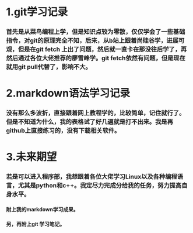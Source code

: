 # 1.git学习记录
### 首先是从菜鸟编程上学，但是知识点较为零散，仅仅学会了一些基础指令，对git的原理完全不知，后来，从b站上跟着尚硅谷学，进展可观，但是在git fetch 上出了问题，然后就一直卡在那没往后学了，再然后通过各位大佬推荐的廖雪峰学。git fetch依然有问题，但是现在就用git pull代替了，影响不大。
# 2.markdown语法学习记录
### 没有那么多波折，直接跟着网上教程学的，比较简单，记住就行了。但是不知道为什么，我的表格试了好几遍就是打不出来。我是再github上直接练习的，没有下载相关软件。
# 3.未来期望
### 若是可以进入程序部，我想跟着各位大佬学习Linux以及各种编程语言，尤其是python和c++。我定尽力完成分给我的任务，努力提高自身水平。
#### 附上我的markdown学习成果。
#### 另，再附上git 学习笔记。

